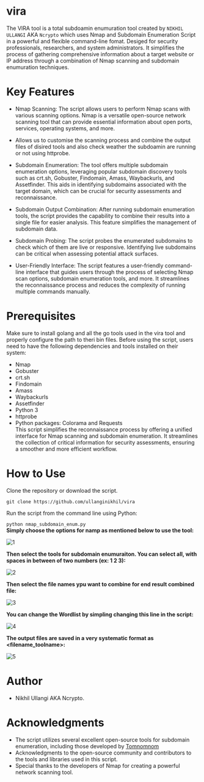 # vira
The VIRA tool is a total subdoamin enumuration tool created by `NIKHIL ULLANGI` AKA `Ncrypto` which uses Nmap and Subdomain Enumeration Script in a powerful and flexible command-line fomat. Desiged for security professionals, researchers, and system administrators. It simplifies the process of gathering comprehensive information about a target website or IP address through a combination of Nmap scanning and subdomain enumuration techniques.

# Key Features
* Nmap Scanning: The script allows users to perform Nmap scans with various scanning options. Nmap is a versatile open-source network scanning tool that can provide essential information about open ports, services, operating systems, and more.

* Allows us to customise the scanning process and combine the output files of disired tools and also check weather the subdoamin are running or not using httprobe.

* Subdomain Enumeration: The tool offers multiple subdomain enumeration options, leveraging popular subdomain discovery tools such as crt.sh, Gobuster, Findomain, Amass, Waybackurls, and Assetfinder. This aids in identifying subdomains associated with the target domain, which can be crucial for security assessments and reconnaissance.

* Subdomain Output Combination: After running subdomain enumeration tools, the script provides the capability to combine their results into a single file for easier analysis. This feature simplifies the management of subdomain data.

* Subdomain Probing: The script probes the enumerated subdomains to check which of them are live or responsive. Identifying live subdomains can be critical when assessing potential attack surfaces.

* User-Friendly Interface: The script features a user-friendly command-line interface that guides users through the process of selecting Nmap scan options, subdomain enumeration tools, and more. It streamlines the reconnaissance process and reduces the complexity of running multiple commands manually.

# Prerequisites
Make sure to install golang and all the go tools used in the vira tool and properly configure the path to theri bin files.
Before using the script, users need to have the following dependencies and tools installed on their system:

* Nmap
* Gobuster
* crt.sh
* Findomain
* Amass
* Waybackurls
* Assetfinder
* Python 3
* httprobe
* Python packages: Colorama and Requests<br>
This script simplifies the reconnaissance process by offering a unified interface for Nmap scanning and subdomain enumeration. It streamlines the collection of critical information for security assessments, ensuring a smoother and more efficient workflow.

# How to Use
Clone the repository or download the script.

`git clone https://github.com/ullanginikhil/vira`

Run the script from the command line using Python:

`python nmap_subdomain_enum.py`<br>
**Simply choose the options for namp as mentioned below to use the tool:**

![1](https://github.com/ullanginikhil/vira/assets/72622870/1eca1807-17b6-4f08-9493-3b25f246774e)

**Then select the tools for subdomain enumuraiton. You can select all, with spaces in between of two numbers (ex: 1 2 3):**

![2](https://github.com/ullanginikhil/vira/assets/72622870/f26b636d-d5d7-4593-bdda-e338f5581970)

**Then select the file names ypu want to combine for end result combined file:**
 
![3](https://github.com/ullanginikhil/vira/assets/72622870/d074be69-f469-41b3-bf1a-9e0645b7995b)


**You can change the Wordlist by simpling changing this line in the script:** 

![4](https://github.com/ullanginikhil/vira/assets/72622870/91aa9600-51e5-4ea2-aea4-b07f23c19908)


**The output files are saved in a very systematic format as <filename_toolname>:**

![5](https://github.com/ullanginikhil/vira/assets/72622870/08319692-d0f0-4c5e-8fd9-faa96851cefb)


# Author
* Nikhil Ullangi AKA Ncrypto.

# Acknowledgments
* The script utilizes several excellent open-source tools for subdomain enumeration, including those developed by <a href=https://github.com/tomnomnom>Tomnomnom</a>
* Acknowledgments to the open-source community and contributors to the tools and libraries used in this script.
* Special thanks to the developers of Nmap for creating a powerful network scanning tool.

